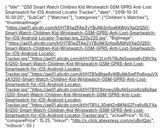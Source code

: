 {
	"title": "Q50 Smart Watch Children Kid Wristwatch GSM GPRS Anti-Lost Smartwatch for iOS Android Locator Tracker",
	"date": "2018-10-31 10:30:20",
	"SubCat": ["Watches"],
	"categories": ["Children's Watches"],
	"thumbnailImage": "https://ae01.alicdn.com/kf/HTB1wZFAeZyYBuNkSnfoq6AWgVXaO/Q50-Smart-Watch-Children-Kid-Wristwatch-GSM-GPRS-Anti-Lost-Smartwatch-for-iOS-Android-Locator-Tracker.jpg_220x220.jpg",
	"BigImage": ["https://ae01.alicdn.com/kf/HTB1wZFAeZyYBuNkSnfoq6AWgVXaO/Q50-Smart-Watch-Children-Kid-Wristwatch-GSM-GPRS-Anti-Lost-Smartwatch-for-iOS-Android-Locator-Tracker.jpg","https://ae01.alicdn.com/kf/HTB1C2Ljnf5TBuNjSspmq6yDRVXa6/Q50-Smart-Watch-Children-Kid-Wristwatch-GSM-GPRS-Anti-Lost-Smartwatch-for-iOS-Android-Locator-Tracker.jpg","https://ae01.alicdn.com/kf/HTB1pBtge8yWBuNkSmFPq6xguVXaX/Q50-Smart-Watch-Children-Kid-Wristwatch-GSM-GPRS-Anti-Lost-Smartwatch-for-iOS-Android-Locator-Tracker.jpg","https://ae01.alicdn.com/kf/HTB1O1bhneuSBuNjSsziq6zq8pXae/Q50-Smart-Watch-Children-Kid-Wristwatch-GSM-GPRS-Anti-Lost-Smartwatch-for-iOS-Android-Locator-Tracker.jpg","https://ae01.alicdn.com/kf/HTB1U_3DdHZnBKNjSZFrq6yRLFXa8/Q50-Smart-Watch-Children-Kid-Wristwatch-GSM-GPRS-Anti-Lost-Smartwatch-for-iOS-Android-Locator-Tracker.jpg"],
	"actualPrice": 10.52,
	"comparePrice": 15.25,
	"linkurl": "http://s.click.aliexpress.com/e/uBnIQqc",
	"inStock": 50
}
